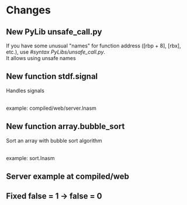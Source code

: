 # Changes
## New PyLib unsafe_call.py
If you have some unusual "names" for function address (\[rbp + 8\], \[rbx\], etc.), use _\#syntax PyLibs/unsafe\_call.py_.<br />
It allows using unsafe names
## New function stdf.signal
Handles signals<br /><br />

example: compiled/web/server.lnasm
## New function array.bubble_sort
Sort an array with bubble sort algorithm<br /><br />

example: sort.lnasm
## Server example at compiled/web
## Fixed false = 1 -> false = 0